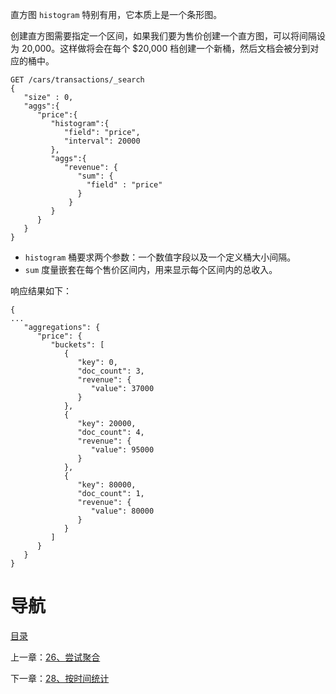 直方图 `histogram` 特别有用，它本质上是一个条形图。

创建直方图需要指定一个区间，如果我们要为售价创建一个直方图，可以将间隔设为 20,000。这样做将会在每个 $20,000 档创建一个新桶，然后文档会被分到对应的桶中。

```
GET /cars/transactions/_search
{
   "size" : 0,
   "aggs":{
      "price":{
         "histogram":{ 
            "field": "price",
            "interval": 20000
         },
         "aggs":{
            "revenue": {
               "sum": { 
                 "field" : "price"
               }
             }
         }
      }
   }
}
```

- `histogram` 桶要求两个参数：一个数值字段以及一个定义桶大小间隔。
- `sum` 度量嵌套在每个售价区间内，用来显示每个区间内的总收入。

响应结果如下：

```
{
...
   "aggregations": {
      "price": {
         "buckets": [
            {
               "key": 0,
               "doc_count": 3,
               "revenue": {
                  "value": 37000
               }
            },
            {
               "key": 20000,
               "doc_count": 4,
               "revenue": {
                  "value": 95000
               }
            },
            {
               "key": 80000,
               "doc_count": 1,
               "revenue": {
                  "value": 80000
               }
            }
         ]
      }
   }
}
```


# 导航

[目录](README.md)

上一章：[26、尝试聚合](26、尝试聚合.md)

下一章：[28、按时间统计](28、按时间统计.md)
